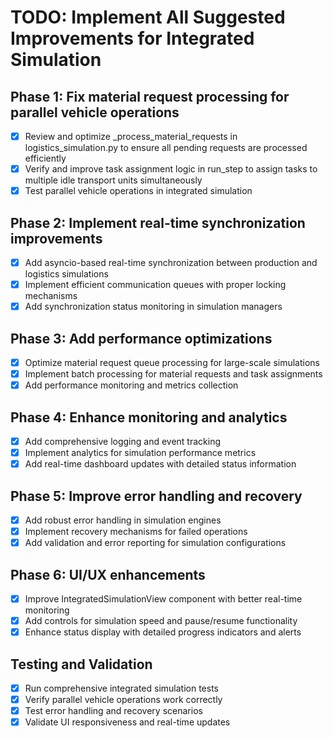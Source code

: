# TODO: Implement All Suggested Improvements for Integrated Simulation

## Phase 1: Fix material request processing for parallel vehicle operations
- [x] Review and optimize _process_material_requests in logistics_simulation.py to ensure all pending requests are processed efficiently
- [x] Verify and improve task assignment logic in run_step to assign tasks to multiple idle transport units simultaneously
- [x] Test parallel vehicle operations in integrated simulation

## Phase 2: Implement real-time synchronization improvements
- [x] Add asyncio-based real-time synchronization between production and logistics simulations
- [x] Implement efficient communication queues with proper locking mechanisms
- [x] Add synchronization status monitoring in simulation managers

## Phase 3: Add performance optimizations
- [x] Optimize material request queue processing for large-scale simulations
- [x] Implement batch processing for material requests and task assignments
- [x] Add performance monitoring and metrics collection

## Phase 4: Enhance monitoring and analytics
- [x] Add comprehensive logging and event tracking
- [x] Implement analytics for simulation performance metrics
- [x] Add real-time dashboard updates with detailed status information

## Phase 5: Improve error handling and recovery
- [x] Add robust error handling in simulation engines
- [x] Implement recovery mechanisms for failed operations
- [x] Add validation and error reporting for simulation configurations

## Phase 6: UI/UX enhancements
- [x] Improve IntegratedSimulationView component with better real-time monitoring
- [x] Add controls for simulation speed and pause/resume functionality
- [x] Enhance status display with detailed progress indicators and alerts

## Testing and Validation
- [x] Run comprehensive integrated simulation tests
- [x] Verify parallel vehicle operations work correctly
- [x] Test error handling and recovery scenarios
- [x] Validate UI responsiveness and real-time updates
